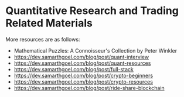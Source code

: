 # Quantitative Research and Trading Related Materials

More resources are as follows:
- Mathematical Puzzles: A Connoisseur's Collection by Peter Winkler
- https://dev.samarthgoel.com/blog/post/quant-interview
- https://dev.samarthgoel.com/blog/post/quant-resources
- https://dev.samarthgoel.com/blog/post/full-stack
- https://dev.samarthgoel.com/blog/post/crypto-beginners
- https://dev.samarthgoel.com/blog/post/crypto-resources
- https://dev.samarthgoel.com/blog/post/ride-share-blockchain
